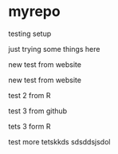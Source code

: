 # myrepo
testing setup

just trying some things here

new test from website

new test from website

test 2 from R

test 3 from github

tets 3 form R

test more
tetskkds
sdsddsjsdol